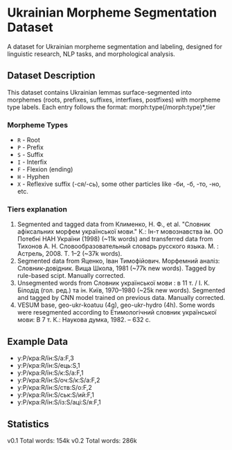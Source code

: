 # Ukrainian Morpheme Segmentation Dataset
A dataset for Ukrainian morpheme segmentation and labeling, designed for linguistic research, NLP tasks, and morphological analysis.

## Dataset Description

This dataset contains Ukrainian lemmas surface-segmented into morphemes (roots, prefixes, suffixes, interfixes, postfixes) with morpheme type labels. Each entry follows the format:
morph:type(/morph:type)*,tier

### Morpheme Types
- `R` - Root
- `P` - Prefix
- `S` - Suffix
- `I` - Interfix
- `F` - Flexion (ending)
- `H` - Hyphen
- `X` - Reflexive suffix (-ся/-сь), some other particles like -би, -б, -то, -но, etc.

### Tiers explanation
1. Segmented and tagged data from Клименко, Н. Ф., et al. "Словник афіксальних морфем української мови." К.: Ін-т мовознавства ім. ОО Потебні НАН України (1998) (~11k words) and transferred data from Тихонов А. Н. Словообразовательный словарь русского языка. М. : Астрель, 2008. Т. 1–2 (~37k words).
2. Segmented data from Яценко, Іван Тимофійович. Морфемний аналіз: Словник-довідник. Вища Школа, 1981 (~77k new words). Tagged by rule-based scipt. Manually corrected.
3. Unsegmented words from Словник української мови : в 11 т. / І. К. Білодід (гол. ред.) та ін. Київ, 1970–1980 (~25k new words). Segmented and tagged by CNN model trained on previous data. Manually corrected.
4. VESUM base, geo-ukr-koatuu (4g), geo-ukr-hydro (4h).
Some words were resegmented according to Етимологічний словник української мови: В 7 т. К.: Наукова думка, 1982. – 632 с.

## Example Data
- у:P/кра:R/їн:S/а:F,3
- у:P/кра:R/їн:S/ець:S,1
- у:P/кра:R/їн:S/к:S/а:F,1
- у:P/кра:R/їн:S/оч:S/к:S/а:F,2
- у:P/кра:R/їн:S/ств:S/о:F,2
- у:P/кра:R/їн:S/ськ:S/ий:F,1
- у:P/кра:R/їн:S/із:S/аці:S/я:F,1

## Statistics
v0.1 Total words: 154k
v0.2 Total words: 286k
